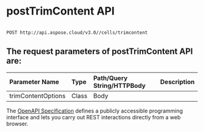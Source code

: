 # **postTrimContent API**

 

```bash

POST http://api.aspose.cloud/v3.0//cells/trimcontent

```

## The request parameters of **postTrimContent** API are: 

| Parameter Name | Type | Path/Query String/HTTPBody | Description | 
| :- | :- | :- |:- | 
|trimContentOptions|Class|Body||


The [OpenAPI Specification](https://reference.aspose.cloud/cells/#/TextProcessingController/PostTrimContent) defines a publicly accessible programming interface and lets you carry out REST interactions directly from a web browser.

